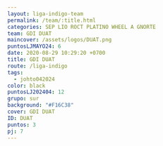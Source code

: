 ```yaml
---
layout: liga-indigo-team
permalink: /team/:title.html
categories: SEP LIO ROCT PLATINO WHEEL A GNORTE
team: GDI DUAT
maincover: /assets/logos/DUAT.png
puntosLJMAYO24: 6
date: 2020-08-29 10:29:20 +0700
title: GDI DUAT
route: /liga-indigo
tags:
  - johto042024
color: black
puntosLJ202404: 12
grupo: sur
background: "#F16C38"
cover: GDI DUAT
ID: DUAT
puntos: 3
pj: 7
---
```

